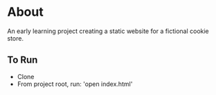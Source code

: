 # About
  An early learning project creating a static website for a fictional cookie store.

## To Run
  - Clone
  - From project root, run: 'open index.html'